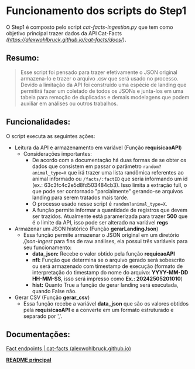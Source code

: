 # Funcionamento dos scripts do Step1

O Step1 é composto pelo script *cat-facts-ingestion.py* que tem como objetivo principal trazer dados da API Cat-Facts *(https://alexwohlbruck.github.io/cat-facts/docs/*). 

## Resumo:
> Esse script foi pensado para trazer efetivamente o JSON original armazena-lo e trazer o arquivo .csv que será usado no processo. Devido a limitação da API foi construído uma espécie de landing que permitirá fazer um coletado de todos os JSONs e junta-los em uma tabela para remoção de duplicadas e demais modelagens que podem auxiliar em análises ou outros trabalhos.

## Funcionalidades:
O script executa as seguintes ações:
 - Leitura da API e armazenamento em variável (Função **requisicaoAPI**)
	 - Considerações importantes:
		 - De acordo com a documentação há duas formas de se obter os dados que consistem em passar o parâmetro `random?animal_type=X` que irá trazer uma lista randômica referentes ao animal informado ou `/facts/:factID` que seria informando um id (ex.: 63c3fc4c2e5d8fd503484cb3). Isso limita a extração full, o que pode ser contornado "parcialmente" gerando-se arquivos landing para serem tratados mais tarde.
		 - O processo usado nesse script é `random?animal_type=X`.
		 - A função permite informar a quantidade de registros que devem ser trazidos. Atualmente está paramerizada para trazer **500** que é o limite da API, isso pode ser alterado na variável **regs**
 - Armazenar um JSON histórico (Função **gerarLandingJson**)
	 - Essa função permite armazenar o JSON original em um diretório */json-ingest* para fins de raw análises, ela possui três variáveis para seu funcionamento:
		 - **data_json:** Recebe o valor obtido pela função **requicaoAPI**
		 - **nfl:** Função que determina se o arquivo gerado será sobescrito ou será armazenado com timestamp de execução (formato de interpretação do timestamp do nome do arquivo: **YYYY-MM-DD HH-MM-SS**, isso será impresso como **Ex.: 20242505201010**) 
		 - **hist:** Quanto True a função de gerar landing será executada, quando False não.
 - Gerar CSV (Função **gerar_csv**)
	 - Essa função recebe a variável **data_json** que são os valores obtidos pela **requisicaoAPI** e a converte em um formato estruturado e separado por ','.

## Documentações:
[Fact endpoints | cat-facts (alexwohlbruck.github.io)](https://alexwohlbruck.github.io/cat-facts/docs/endpoints/facts.html)

**[README principal](/README.md)**